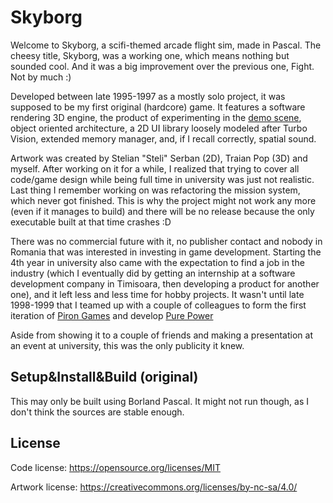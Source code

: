 # Skyborg

Welcome to Skyborg, a scifi-themed arcade flight sim, made in Pascal. The cheesy title, Skyborg, was a working one, which means nothing but sounded cool. And it was a big improvement over the previous one, Fight. Not by much :)

Developed between late 1995-1997 as a mostly solo project, it was supposed to be my first original (hardcore) game. It features a software rendering 3D engine, the product of experimenting in the [demo scene](https://github.com/stefandee/demos_and_intros), object oriented architecture, a 2D UI library loosely modeled after Turbo Vision, extended memory manager, and, if I recall correctly, spatial sound. 

Artwork was created by Stelian "Steli" Serban (2D), Traian Pop (3D) and myself. After working on it for a while, I realized that trying to cover all code/game design while being full time in university was just not realistic. Last thing I remember working on was refactoring the mission system, which never got finished. This is why the project might not work any more (even if it manages to build) and there will be no release because the only executable built at that time crashes :D

There was no commercial future with it, no publisher contact and nobody in Romania that was interested in investing in game development. Starting the 4th year in university also came with the expectation to find a job in the industry (which I eventually did by getting an internship at a software development company in Timisoara, then developing a product for another one), and it left less and less time for hobby projects. It wasn't until late 1998-1999 that I teamed up with a couple of colleagues to form the first iteration of [Piron Games](https://www.pirongames.com) and develop [Pure Power](https://www.pirongames.com/games/ppower/ppower.htm)

Aside from showing it to a couple of friends and making a presentation at an event at university, this was the only publicity it knew.

## Setup&Install&Build (original)

This may only be built using Borland Pascal. It might not run though, as I don't think the sources are stable enough.

## License

Code license:
https://opensource.org/licenses/MIT

Artwork license:
https://creativecommons.org/licenses/by-nc-sa/4.0/


